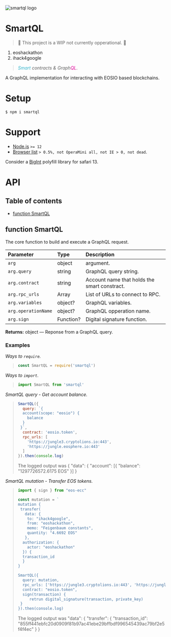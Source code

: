 ![smartql logo](https://raw.githubusercontent.com/pur3miish/smartql/main/static/smartql.svg)

# SmartQL

> 🚧 This project is a WIP not currently opperational. 👷

1. eoshackathon
2. ihack4google

> _<span style="color:#34b4cb">Smart</span> contracts & Graph<span style="color:#e10098">QL</span>._

A GraphQL implementation for interacting with EOSIO based blockchains.

# Setup

```shell
$ npm i smartql
```

# Support

- [Node.js](https://nodejs.org/en/) `>= 12`
- [Browser list](https://github.com/browserslist/browserslist) `> 0.5%, not OperaMini all, not IE > 0, not dead`.

Consider a [BigInt](https://caniuse.com/?search=bigint) polyfill library for safari 13.

# API

## Table of contents

- [function SmartQL](#function-smartql)

## function SmartQL

The core function to build and execute a GraphQL request.

| Parameter | Type | Description |
| :-- | :-- | :-- |
| `arg` | object | argument. |
| `arg.query` | string | GraphQL query string. |
| `arg.contract` | string | Account name that holds the smart constract. |
| `arg.rpc_urls` | Array<string> | List of URLs to connect to RPC. |
| `arg.variables` | object? | GraphQL variables. |
| `arg.operationName` | object? | GraphQL opperation name. |
| `arg.sign` | Function? | Digital signature function. |

**Returns:** object — Reponse from a GraphQL query.

### Examples

_Ways to `require`._

> ```js
> const SmartQL = require('smartql')
> ```

_Ways to `import`._

> ```js
> import SmartQL from 'smartql'
> ```

_SmartQL query - Get account balance._

> ```js
> SmartQL({
>   query: `{
>   account(scope: "eosio") {
>     balance
>   }
>  }`,
>   contract: 'eosio.token',
>   rpc_urls: [
>     'https://jungle3.cryptolions.io:443',
>     'https://jungle.eosphere.io:443'
>   ]
> }).then(console.log)
> ```
>
> The logged output was { "data": { "account": \[{ "balance": "1297726572.6175 EOS" }] }

_SmartQL mutation - Transfer EOS tokens._

> ```js
> import { sign } from "eos-ecc"
>
> const mutation = `
> mutation {
>  transfer(
>    data: {
>     to: "ihack4google",
>     from: "eoshackathon",
>     memo: "Feigenbaum constants",
>     quantity: "4.6692 EOS"
>    },
>   authorization: {
>     actor: "eoshackathon"
>   }) {
>   transaction_id
>   }
> }
>
> SmartQL({
>   query: mutation,
>   rpc_urls: ['https://jungle3.cryptolions.io:443', 'https://jungle.eosphere.io:443'],
>   contract: "eosio.token",
>   sign(transaction) {
>      retrun digital_signature(transaction, private_key)
>  }
> }).then(console.log)
> ```
>
> The logged output was "data": { "transfer": { "transaction_id": "855ff441ebfc20d0909f81b97ac41ebe29bffbdf996545439ac79bf2e5f4f4ec" } }
